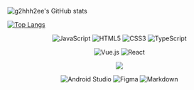 <!--
**g2hhh2ee/g2hhh2ee** is a ✨ _special_ ✨ repository because its `README.md` (this file) appears on your GitHub profile.

Here are some ideas to get you started:
- 🔭 I’m currently working on ...
- 🌱 I’m currently learning ...
- 👯 I’m looking to collaborate on ...
- 🤔 I’m looking for help with ...
- 💬 Ask me about ...
- 📫 How to reach me: ...
- 😄 Pronouns: ...
- ⚡ Fun fact: ...
-->
  <!-- 
<div align=right
  
[![Hits](https://hits.seeyoufarm.com/api/count/incr/badge.svg?url=https%3A%2F%2Fgithub.com%2Fg2hhh2ee&count_bg=%23DD6387&title_bg=%23282A36&icon=&icon_color=%23E7E7E7&title=hits&edge_flat=false)](https://hits.seeyoufarm.com)
</div>
-->

![g2hhh2ee's GitHub stats](https://github-readme-stats.vercel.app/api?username=g2hhh2ee&count_private=true&include_all_commits=true&show_icons=true&theme=dracula&hide=stars)


[![Top Langs](https://github-readme-stats.vercel.app/api/top-langs/?username=g2hhh2ee&count_private=true&include_all_commits=true&theme=dracula&layout=compact)](https://github.com/anuraghazra/github-readme-stats)
<div align=center>

 ![JavaScript](https://img.shields.io/badge/javascript-%23323330.svg?style=for-the-badge&logo=javascript&color=282A36)
 ![HTML5](https://img.shields.io/badge/html5-%23E34F26.svg?style=for-the-badge&logo=html5&color=282A36)
 ![CSS3](https://img.shields.io/badge/css3-%231572B6.svg?style=for-the-badge&logo=css3&color=282A36)
 ![TypeScript](https://img.shields.io/badge/typescript-%23007ACC.svg?style=for-the-badge&logo=typescript&color=282A36)</br>

 ![Vue.js](https://img.shields.io/badge/vuejs-%2335495e.svg?style=for-the-badge&logo=vuedotjs&color=282A36)
 ![React](https://img.shields.io/badge/react-%2320232a.svg?style=for-the-badge&logo=react&color=282A36)
 <!--![JavaScript](https://img.shields.io/badge/JavaScript-F7DF1E?style=for-the-badge&logo=javascript&logoColor=black)-->
  <!--![Java](https://img.shields.io/badge/Java-ED8B00?style=for-the-badge&logo=java&logoColor=007396)-->
 <img src="https://img.shields.io/badge/JAVA-007396?style=for-the-badge&logo=java&logoColor=white">
 
 ![Android Studio](https://img.shields.io/badge/Android_Studio-3DDC84?style=for-the-badge&logo=android-studio&logoColor=white)
 ![Figma](https://img.shields.io/badge/Figma-F24E1E?style=for-the-badge&logo=figma&logoColor=white)
 ![Markdown](https://img.shields.io/badge/Markdown-000000?style=for-the-badge&logo=markdown&logoColor=white)
 
</div>



